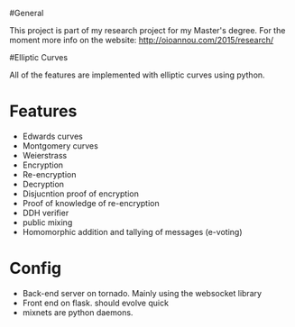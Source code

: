 #General

This project is part of my research project for my Master's degree. 
For the moment more info on the website: http://oioannou.com/2015/research/

#Elliptic Curves

All of the features are implemented with elliptic curves using python. 

# Features

- Edwards curves
- Montgomery curves
- Weierstrass
- Encryption
- Re-encryption
- Decryption
- Disjucntion proof of encryption
- Proof of knowledge of re-encryption
- DDH verifier
- public mixing
- Homomorphic addition and tallying of messages (e-voting)

# Config

- Back-end server on tornado. Mainly using the websocket library
- Front end on flask. should evolve quick
- mixnets are python daemons. 